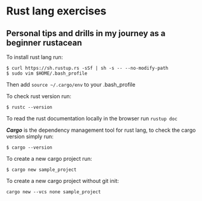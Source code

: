 # Rust lang exercises

## Personal tips and drills in my journey as a beginner rustacean

To install rust lang run:

```console
$ curl https://sh.rustup.rs -sSf | sh -s -- --no-modify-path 
$ sudo vim $HOME/.bash_profile
```

Then add `source ~/.cargo/env` to your .bash_profile

To check rust version run: 

```console
$ rustc --version
```

To read the rust documentation locally in the browser run `rustup doc`

***Cargo*** is the dependency management tool for rust lang, to check the cargo version simply run:

```console
$ cargo --version
```

To create a new cargo project run:

```console
$ cargo new sample_project
```

To create a new cargo project without git init:

```console
cargo new --vcs none sample_project
```


